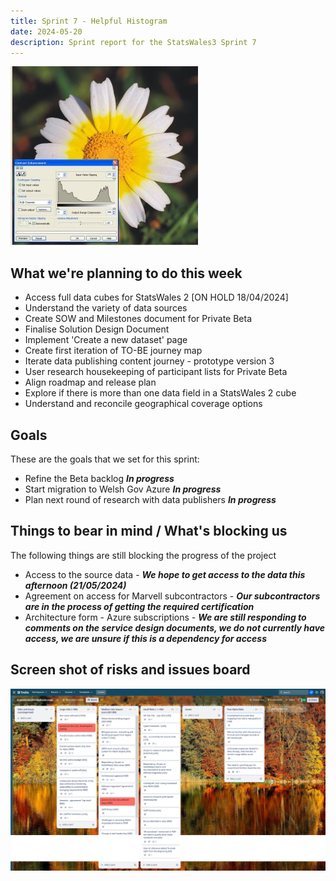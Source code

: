 ```yaml
---
title: Sprint 7 - Helpful Histogram 
date: 2024-05-20
description: Sprint report for the StatsWales3 Sprint 7
---
```


![Helpful Histogram](histogram.jpeg)

## What we're planning to do this week
- Access full data cubes for StatsWales 2 [ON HOLD 18/04/2024]
- Understand the variety of data sources
- Create SOW and Milestones document for Private Beta
- Finalise Solution Design Document
- Implement 'Create a new dataset' page 
- Create first iteration of TO-BE journey map
- Iterate data publishing content journey - prototype version 3
- User research housekeeping of participant lists for Private Beta
- Align roadmap and release plan
- Explore if there is more than one data field in a StatsWales 2 cube
- Understand and reconcile geographical coverage options


## Goals
These are the goals that we set for this sprint:
* Refine the Beta backlog <span class="badge bg-info">_**In progress**_</span>
* Start migration to Welsh Gov Azure <span class="badge bg-info">_**In progress**_</span>
* Plan next round of research with data publishers <span class="badge bg-info">_**In progress**_</span>

## Things to bear in mind / What's blocking us
The following things are still blocking the progress of the project
* Access to the source data - ***We hope to get access to the data this afternoon (21/05/2024)***
* Agreement on access for Marvell subcontractors - ***Our subcontractors are in the process of getting the required certification***
* Architecture form - Azure subscriptions - ***We are still responding to comments on the service design documents, we do not currently have access, we are unsure if this is a dependency for access***

## Screen shot of risks and issues board
![Screenshot of risks and issues board](risksAndIssues20240520.png)
